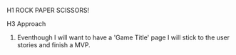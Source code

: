 H1 ROCK PAPER SCISSORS!

H3 Approach

1. Eventhough I will want to have a 'Game Title' page I will stick to the user stories and finish a MVP. 